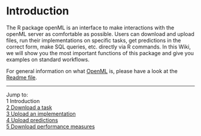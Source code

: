 Introduction
============

The R package openML is an interface to make interactions with the openML server as comfortable as possible. Users can download and upload files, run their implementations on specific tasks, get predictions in the correct form, make SQL queries, etc. directly via R commands. In this Wiki, we will show you the most important functions of this package and give you examples on standard workflows.

For general information on what [OpenML](http://openml.org/) is, please have a look at the [Readme file](https://github.com/openml/OpenML/blob/master/README.md).

----------------------------------------------------------------------------------------------------------------------
Jump to:   
1 Introduction  
[2 Download a task](2-Download-a-task.md)  
[3 Upload an implementation](3-Upload-an-implementation.md)  
[4 Upload predictions](4-Upload-predictions.md)  
[5 Download performance measures](5-Download-performance-measures.md)
